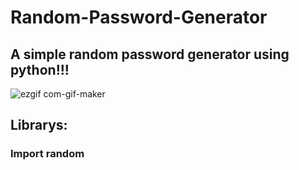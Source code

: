 # Random-Password-Generator
## A simple random password generator using python!!!

![ezgif com-gif-maker](https://user-images.githubusercontent.com/65880991/97609397-f09fa200-19e9-11eb-8404-04de3598159f.gif)

## Librarys:
### Import random
